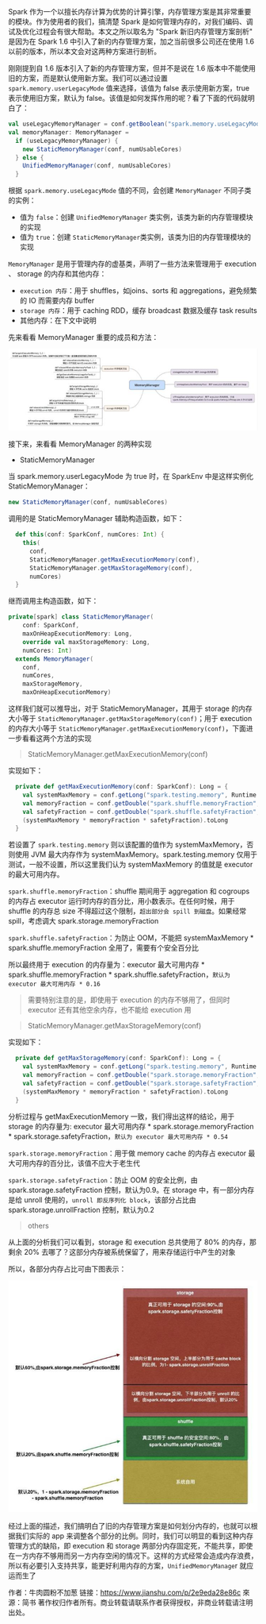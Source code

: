 Spark 作为一个以擅长内存计算为优势的计算引擎，内存管理方案是其非常重要的模块。作为使用者的我们，搞清楚 Spark 是如何管理内存的，对我们编码、调试及优化过程会有很大帮助。本文之所以取名为 "Spark 新旧内存管理方案剖析" 是因为在 Spark 1.6 中引入了新的内存管理方案，加之当前很多公司还在使用 1.6 以前的版本，所以本文会对这两种方案进行剖析。

刚刚提到自 1.6 版本引入了新的内存管理方案，但并不是说在 1.6 版本中不能使用旧的方案，而是默认使用新方案。我们可以通过设置 `spark.memory.userLegacyMode` 值来选择，该值为 false 表示使用新方案，true 表示使用旧方案，默认为 false。该值是如何发挥作用的呢？看了下面的代码就明白了：
```scala
val useLegacyMemoryManager = conf.getBoolean("spark.memory.useLegacyMode", false)
val memoryManager: MemoryManager =
  if (useLegacyMemoryManager) {
    new StaticMemoryManager(conf, numUsableCores)
  } else {
    UnifiedMemoryManager(conf, numUsableCores)
  }
```

根据 `spark.memory.useLegacyMode` 值的不同，会创建 `MemoryManager` 不同子类的实例：

- 值为 `false`：创建 `UnifiedMemoryManager` 类实例，该类为新的内存管理模块的实现
- 值为 `true`：创建 `StaticMemoryManager`类实例，该类为旧的内存管理模块的实现

`MemoryManager` 是用于管理内存的虚基类，声明了一些方法来管理用于 execution 、 storage 的内存和其他内存：

- `execution 内存`：用于 shuffles，如joins、sorts 和 aggregations，避免频繁的 IO 而需要内存 buffer
- `storage 内存`：用于 caching RDD，缓存 broadcast 数据及缓存 task results
- 其他内存：在下文中说明

先来看看 MemoryManager 重要的成员和方法：

![](./res/hp1.jpg)

接下来，来看看 MemoryManager 的两种实现

- StaticMemoryManager

当 spark.memory.userLegacyMode 为 true 时，在 SparkEnv 中是这样实例化 StaticMemoryManager：
```scala
new StaticMemoryManager(conf, numUsableCores)
```
调用的是 StaticMemoryManager 辅助构造函数，如下：
```scala
  def this(conf: SparkConf, numCores: Int) {
    this(
      conf,
      StaticMemoryManager.getMaxExecutionMemory(conf),
      StaticMemoryManager.getMaxStorageMemory(conf),
      numCores)
  }
```
继而调用主构造函数，如下：
```scala
private[spark] class StaticMemoryManager(
    conf: SparkConf,
    maxOnHeapExecutionMemory: Long,
    override val maxStorageMemory: Long,
    numCores: Int)
  extends MemoryManager(
    conf,
    numCores,
    maxStorageMemory,
    maxOnHeapExecutionMemory)
```
这样我们就可以推导出，对于 StaticMemoryManager，其用于 storage 的内存大小等于 `StaticMemoryManager.getMaxStorageMemory(conf)`；用于 execution 的内存大小等于 `StaticMemoryManager.getMaxExecutionMemory(conf)`，下面进一步看看这两个方法的实现

>StaticMemoryManager.getMaxExecutionMemory(conf)

实现如下：
```scala
  private def getMaxExecutionMemory(conf: SparkConf): Long = {
    val systemMaxMemory = conf.getLong("spark.testing.memory", Runtime.getRuntime.maxMemory)
    val memoryFraction = conf.getDouble("spark.shuffle.memoryFraction", 0.2)
    val safetyFraction = conf.getDouble("spark.shuffle.safetyFraction", 0.8)
    (systemMaxMemory * memoryFraction * safetyFraction).toLong
  }
```

若设置了 `spark.testing.memory` 则以该配置的值作为 systemMaxMemory，否则使用 JVM 最大内存作为 systemMaxMemory。spark.testing.memory 仅用于测试，一般不设置，所以这里我们认为 systemMaxMemory 的值就是 executor 的最大可用内存。

`spark.shuffle.memoryFraction`：shuffle 期间用于 aggregation 和 cogroups 的内存占 executor 运行时内存的百分比，用小数表示。在任何时候，用于 shuffle 的内存总 size 不得超过这个限制，`超出部分会 spill 到磁盘`。如果经常 spill，考虑调大 spark.storage.memoryFraction

`spark.shuffle.safetyFraction`：为防止 OOM，不能把 systemMaxMemory * spark.shuffle.memoryFraction 全用了，需要有个安全百分比

所以最终用于 execution 的内存量为：executor 最大可用内存 * spark.shuffle.memoryFraction * spark.shuffle.safetyFraction，`默认为 executor 最大可用内存 * 0.16`

>需要特别注意的是，即使用于 execution 的内存不够用了，但同时 executor 还有其他空余内存，也不能给 execution 用

>StaticMemoryManager.getMaxStorageMemory(conf)

实现如下：
```scala
  private def getMaxStorageMemory(conf: SparkConf): Long = {
    val systemMaxMemory = conf.getLong("spark.testing.memory", Runtime.getRuntime.maxMemory)
    val memoryFraction = conf.getDouble("spark.storage.memoryFraction", 0.6)
    val safetyFraction = conf.getDouble("spark.storage.safetyFraction", 0.9)
    (systemMaxMemory * memoryFraction * safetyFraction).toLong
  }
```

分析过程与 getMaxExecutionMemory 一致，我们得出这样的结论，用于storage 的内存量为: executor 最大可用内存 * spark.storage.memoryFraction * spark.storage.safetyFraction，`默认为 executor 最大可用内存 * 0.54`

`spark.storage.memoryFraction`：用于做 memory cache 的内存占 executor 最大可用内存的百分比，该值不应大于老生代

`spark.storage.safetyFraction`：防止 OOM 的安全比例，由 spark.storage.safetyFraction 控制，默认为0.9。在 storage 中，有一部分内存是给 unroll 使用的，`unroll 即反序列化 block`，该部分占比由 spark.storage.unrollFraction 控制，默认为0.2

>others

从上面的分析我们可以看到，storage 和 execution 总共使用了 80% 的内存，那剩余 20% 去哪了？这部分内存被系统保留了，用来存储运行中产生的对象

所以，各部分内存占比可由下图表示：

![](./res/hp2.jpeg)

经过上面的描述，我们搞明白了旧的内存管理方案是如何划分内存的，也就可以根据我们实际的 app 来调整各个部分的比例。同时，我们可以明显的看到这种内存管理方式的缺陷，即 execution 和 storage 两部分内存固定死，不能共享，即使在一方内存不够用而另一方内存空闲的情况下。这样的方式经常会造成内存浪费，所以有必要引入支持共享，能更好利用内存的方案，`UnifiedMemoryManage`r 就应运而生了

作者：牛肉圆粉不加葱
链接：https://www.jianshu.com/p/2e9eda28e86c
來源：简书
著作权归作者所有。商业转载请联系作者获得授权，非商业转载请注明出处。